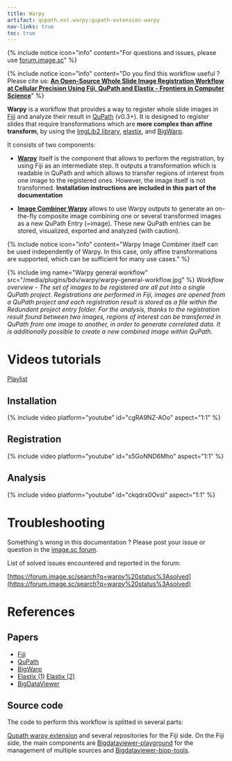 ```yaml
---
title: Warpy
artifact: qupath.ext.warpy:qupath-extension-warpy
nav-links: true
toc: true
---
```


{% include notice icon="info"
  content="For questions and issues, please use [forum.image.sc](https://forum.image.sc/)" %}

{% include notice icon="info"
  content="Do you find this workflow useful ? Please cite us: **[An Open-Source Whole Slide Image Registration Workflow at Cellular Precision Using Fiji, QuPath and Elastix - Frontiers in Computer Science](https://doi.org/10.3389/fcomp.2021.780026)**" %}

**Warpy** is a workflow that provides a way to register whole slide images in [Fiji](https://fiji.sc/) and analyze their result in [QuPath](https://qupath.github.io/) (v0.3+). It is designed to register slides that require transformations which are **more complex than affine transform**, by using the [ImgLib2 library](https://imagej.net/libs/imglib2/), [elastix](https://github.com/SuperElastix/elastix), and [BigWarp](https://github.com/saalfeldlab/bigwarp).

It consists of two components:

* **[Warpy](/plugins/bdv/warpy/warpy-extension)** itself is the component that allows to perform the registration, by using Fiji as an intermediate step. It outputs a transformation which is readable in QuPath and which allows to transfer regions of interest from one image to the registered ones. However, the image itself is not transformed. **Installation instructions are included in this part of the documentation**

* **[Image Combiner Warpy](/plugins/bdv/warpy/warpy-image-combiner)** allows to use Warpy outputs to generate an on-the-fly composite image combining one or several transformed images as a new QuPath Entry (=image). These new QuPath entries can be stored, visualized, exported and analyzed (with caution).

{% include notice icon="info"
  content="Warpy Image Combiner itself can be used independently of Warpy. In this case, only affine transformations are supported, which can be sufficient for many use cases." %}

{% include img name="Warpy general workflow" src="/media/plugins/bdv/warpy/warpy-general-workflow.jpg" %}
*Workflow overview - The set of images to be registered are all put into a single QuPath project. Registrations are performed in Fiji, images are opened from a QuPath project and each registration result is stored as a file within the Redundant project entry folder. For the analysis, thanks to the registration result found between two images, regions of interest can be transferred in QuPath from one image to another, in order to generate correlated data. It is additionally possible to create a new combined image within QuPath.*

# Videos tutorials

[Playlist](https://www.youtube.com/watch?v=cgRA9NZ-AOo&list=PL2PJpdamvnti8PqyMdcezGLeAtH6LSy69)

## Installation

{% include video platform="youtube" id="cgRA9NZ-AOo" aspect="1:1" %}

## Registration

{% include video platform="youtube" id="s5GoNND6Mho" aspect="1:1" %}

## Analysis

{% include video platform="youtube" id="ckqdrx0OvsI" aspect="1:1" %}

# Troubleshooting

Something's wrong in this documentation ? Please post your issue or question in the [image.sc forum](forum.image.sc).

List of solved issues encountered and reported in the forum:

[https://forum.image.sc/search?q=warpy%20status%3Asolved](https://forum.image.sc/search?q=warpy%20status%3Asolved)

# References

## Papers
- [Fiji](http://www.nature.com/nmeth/journal/v9/n7/full/nmeth.2019.html)
- [QuPath](https://www.ncbi.nlm.nih.gov/pmc/articles/PMC5715110/) 
- [BigWarp](http://ieeexplore.ieee.org/document/7493463/)
- [Elastix (1)](http://dx.doi.org/10.1109/TMI.2009.2035616) [Elastix (2)](http://dx.doi.org/10.3389/fninf.2013.00050)
- [BigDataViewer](http://www.nature.com/nmeth/journal/v12/n6/full/nmeth.3392.html)

## Source code

The code to perform this workflow is splitted in several parts:

[Qupath warpy extension](https://github.com/BIOP/qupath-extension-warpy) and several repositories for the Fiji side. On the Fiji side, the main components are [Bigdataviewer-playground](https://github.com/bigdataviewer/bigdataviewer-playground) for the management of multiple sources and [Bigdataviewer-biop-tools](https://github.com/BIOP/bigdataviewer-biop-tools).

